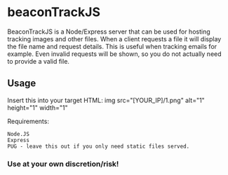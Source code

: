 # beaconTrackJS
BeaconTrackJS is a Node/Express server that can be used for hosting tracking images and other files.
When a client requests a file it will display the file name and request details. This is useful when tracking emails for example.
Even invalid requests will be shown, so you do not actually need to provide a valid file.

## Usage

Insert this into your target HTML: img src="[YOUR_IP]/1.png" alt="1" height="1" width="1"

Requirements:
```
Node.JS
Express
PUG - leave this out if you only need static files served.
```

### Use at your own discretion/risk! 
